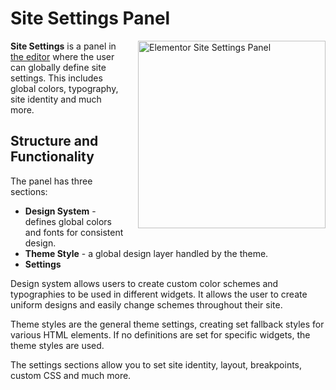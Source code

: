 # Site Settings Panel

<img src="/assets/img/site-settings-panel.png" alt="Elementor Site Settings Panel" style="float: right; width: 300px; margin-left: 20px; margin-bottom: 20px;">

**Site Settings** is a panel in [the editor](/editor/) where the user can globally define site settings. This includes global colors, typography, site identity and much more.

## Structure and Functionality

The panel has three sections:

* **Design System** - defines global colors and fonts for consistent design.
* **Theme Style** - a global design layer handled by the theme.
* **Settings**

Design system allows users to create custom color schemes and typographies to be used in different widgets. It allows the user to create uniform designs and easily change schemes throughout their site. 

Theme styles are the general theme settings, creating set fallback styles for various HTML elements. If no definitions are set for specific widgets, the theme styles are used.

The settings sections allow you to set site identity, layout, breakpoints, custom CSS and much more.
